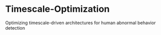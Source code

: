 # Timescale-Optimization
 Optimizing timescale-driven architectures for human abnormal behavior detection
